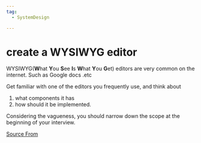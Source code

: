 ```yaml
---
tag:
  - SystemDesign

---
```

  
# create a WYSIWYG editor

WYSIWYG(**W**hat **Y**ou **S**ee **I**s **W**hat **Y**ou **G**et) editors are very common on the internet. Such as Google docs .etc

Get familiar with one of the editors you frequently use, and think about

1.  what components it has
2.  how should it be implemented.

Considering the vagueness, you should narrow down the scope at the beginning of your interview.


[Source From](https://bigfrontend.dev/design/create-an-editor)

  